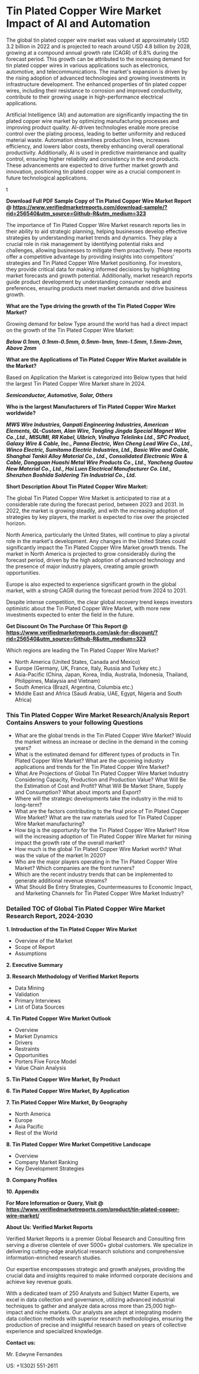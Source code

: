 <meta name="title" content="Global Tin Plated Copper Wire Market Impact of AI and Automation"><meta name="description" content="The global tin plated copper wire market was valued at approximately USD 3.2 billion in 2022 and is projected to reach around USD 4.8 billion by 2028, growing at a com"><meta name="title" content="Tin Plated Copper Wire Market Size, Share, Scope, Trends, Growth, Opportunities, Analysis, Forecast"><h1>Tin Plated Copper Wire Market Impact of AI and Automation</h1><p>The global tin plated copper wire market was valued at approximately USD 3.2 billion in 2022 and is projected to reach around USD 4.8 billion by 2028, growing at a compound annual growth rate (CAGR) of 6.8% during the forecast period. This growth can be attributed to the increasing demand for tin plated copper wires in various applications such as electronics, automotive, and telecommunications. The market's expansion is driven by the rising adoption of advanced technologies and growing investments in infrastructure development. The enhanced properties of tin plated copper wires, including their resistance to corrosion and improved conductivity, contribute to their growing usage in high-performance electrical applications.</p><p>Artificial Intelligence (AI) and automation are significantly impacting the tin plated copper wire market by optimizing manufacturing processes and improving product quality. AI-driven technologies enable more precise control over the plating process, leading to better uniformity and reduced material waste. Automation streamlines production lines, increases efficiency, and lowers labor costs, thereby enhancing overall operational productivity. Additionally, AI is used in predictive maintenance and quality control, ensuring higher reliability and consistency in the end products. These advancements are expected to drive further market growth and innovation, positioning tin plated copper wire as a crucial component in future technological applications.</p>t</p><p id="" class=""><strong>Download Full PDF Sample Copy of Tin Plated Copper Wire Market Report @ <a href="https://www.verifiedmarketreports.com/download-sample/?rid=256540&utm_source=Github-R&utm_medium=323" target="_blank">https://www.verifiedmarketreports.com/download-sample/?rid=256540&utm_source=Github-R&utm_medium=323</a></strong></p><p>The importance of&nbsp;Tin Plated Copper Wire Market research reports lies in their ability to aid strategic planning, helping businesses develop effective strategies by understanding market trends and dynamics. They play a crucial role in risk management by identifying potential risks and challenges, allowing businesses to mitigate them proactively. These reports offer a competitive advantage by providing insights into competitors' strategies and Tin Plated Copper Wire Market positioning. For investors, they provide critical data for making informed decisions by highlighting market forecasts and growth potential. Additionally, market research reports guide product development by understanding consumer needs and preferences, ensuring products meet market demands and drive business growth.</p><p><strong>What are the&nbsp;Type driving the growth of the Tin Plated Copper Wire Market?</strong></p><p id="" class="">Growing demand for below Type around the world has had a direct impact on the growth of the Tin Plated Copper Wire Market:</p><em><strong>Below 0.1mm, 0.1mm-0.5mm, 0.5mm-1mm, 1mm-1.5mm, 1.5mm-2mm, Above 2mm</strong></em></p><strong>What are the&nbsp;Applications&nbsp;of Tin Plated Copper Wire Market available in the Market?</strong></p><p id="" class="">Based on Application the Market is categorized into Below types that held the largest Tin Plated Copper Wire Market share In 2024.</p><em><strong>Semiconductor, Automotive, Solar, Others</strong></em></p><strong>Who is the largest Manufacturers of Tin Plated Copper Wire Market worldwide?</strong></p><p><em><strong>MWS Wire Industries, Ganpati Engineering Industries, American Elements, QL-Custom, Alan Wire, Tongling Jingda Special Magnet Wire Co.,Ltd., MISUMI, RR Kabel, Ulbrich, Vindhya Telelinks Ltd., SPC Product, Galaxy Wire & Cable, Inc., Panna Electric, Wen Cheng Lead Wire Co., Ltd., Winco Electric, Sumitomo Electric Industries, Ltd., Basic Wire and Cable, Shanghai Tankii Alloy Material Co., Ltd., Consolidated Electronic Wire & Cable, Dongguan Huashi Metal Wire Products Co., Ltd., Yancheng Guotou New Material Co., Ltd., Hoi Luen Electrical Manufacturer Co. Ltd., Shenzhen Boshida Soldering Tin Industrial Co., Ltd.</strong></em></p><p id="" class=""><strong>Short Description About Tin Plated Copper Wire Market:</strong></p><p>The global Tin Plated Copper Wire Market is anticipated to rise at a considerable rate during the forecast period, between 2023 and 2031. In 2022, the market is growing steadily, and with the increasing adoption of strategies by key players, the market is expected to rise over the projected horizon.</p><p>North America, particularly the United States, will continue to play a pivotal role in the market's development. Any changes in the United States could significantly impact the Tin Plated Copper Wire Market growth trends. The market in North America is projected to grow considerably during the forecast period, driven by the high adoption of advanced technology and the presence of major industry players, creating ample growth opportunities.</p><p>Europe is also expected to experience significant growth in the global market, with a strong CAGR during the forecast period from 2024 to 2031.</p><p>Despite intense competition, the clear global recovery trend keeps investors optimistic about the Tin Plated Copper Wire Market, with more new investments expected to enter the field in the future.</p><p id="" class=""><strong>Get Discount On The Purchase Of This Report @ <a href="https://www.verifiedmarketreports.com/ask-for-discount/?rid=256540&utm_source=Github-R&utm_medium=323" target="_blank">https://www.verifiedmarketreports.com/ask-for-discount/?rid=256540&utm_source=Github-R&utm_medium=323</a></strong></p>Which regions are leading the Tin Plated Copper Wire Market?</p><ul><li>North America (United States, Canada and Mexico)</li><li>Europe (Germany, UK, France, Italy, Russia and Turkey etc.)</li><li>Asia-Pacific (China, Japan, Korea, India, Australia, Indonesia, Thailand, Philippines, Malaysia and Vietnam)</li><li>South America (Brazil, Argentina, Columbia etc.)</li><li>Middle East and Africa (Saudi Arabia, UAE, Egypt, Nigeria and South Africa)</li></ul><h3 id="" class="">This Tin Plated Copper Wire Market Research/Analysis Report Contains Answers to your following Questions</h3><ul><li>What are the global trends in the Tin Plated Copper Wire Market? Would the market witness an increase or decline in the demand in the coming years?</li><li>What is the estimated demand for different types of products in Tin Plated Copper Wire Market? What are the upcoming industry applications and trends for the Tin Plated Copper Wire Market?</li><li>What Are Projections of Global Tin Plated Copper Wire Market Industry Considering Capacity, Production and Production Value? What Will Be the Estimation of Cost and Profit? What Will Be Market Share, Supply and Consumption? What about imports and Export?</li><li>Where will the strategic developments take the industry in the mid to long-term?</li><li>What are the factors contributing to the final price of Tin Plated Copper Wire Market? What are the raw materials used for Tin Plated Copper Wire Market manufacturing?</li><li>How big is the opportunity for the Tin Plated Copper Wire Market? How will the increasing adoption of Tin Plated Copper Wire Market for mining impact the growth rate of the overall market?</li><li>How much is the global Tin Plated Copper Wire Market worth? What was the value of the market In 2020?</li><li>Who are the major players operating in the Tin Plated Copper Wire Market? Which companies are the front runners?</li><li>Which are the recent industry trends that can be implemented to generate additional revenue streams?</li><li>What Should Be Entry Strategies, Countermeasures to Economic Impact, and Marketing Channels for Tin Plated Copper Wire Market Industry?</li></ul><h3 id="" class="">Detailed TOC of Global Tin Plated Copper Wire Market Research Report, 2024-2030</h3><p id="" class=""><strong>1. Introduction of the Tin Plated Copper Wire Market</strong></p><ul><li>Overview of the Market</li><li>Scope of Report</li><li>Assumptions</li></ul><p id="" class=""><strong>2. Executive Summary</strong></p><p id="" class=""><strong>3. Research Methodology of Verified Market Reports</strong></p><ul><li>Data Mining</li><li>Validation</li><li>Primary Interviews</li><li>List of Data Sources</li></ul><p id="" class=""><strong>4. Tin Plated Copper Wire Market Outlook</strong></p><ul><li>Overview</li><li>Market Dynamics</li><li>Drivers</li><li>Restraints</li><li>Opportunities</li><li>Porters Five Force Model</li><li>Value Chain Analysis</li></ul><p id="" class=""><strong>5. Tin Plated Copper Wire Market, By Product</strong></p><p id="" class=""><strong>6. Tin Plated Copper Wire Market, By Application</strong></p><p id="" class=""><strong>7. Tin Plated Copper Wire Market, By Geography</strong></p><ul><li>North America</li><li>Europe</li><li>Asia Pacific</li><li>Rest of the World</li></ul><p id="" class=""><strong>8. Tin Plated Copper Wire Market Competitive Landscape</strong></p><ul><li>Overview</li><li>Company Market Ranking</li><li>Key Development Strategies</li></ul><p id="" class=""><strong>9. Company Profiles</strong></p><p id="" class=""><strong>10. Appendix</strong></p><p id="" class=""><strong>For More Information or Query, Visit @ <a href="https://www.verifiedmarketreports.com/product/tin-plated-copper-wire-market/" target="_blank">https://www.verifiedmarketreports.com/product/tin-plated-copper-wire-market/</a></strong></p><p id="" class=""><strong>About Us: Verified Market Reports</strong></p><p id="" class="">Verified Market Reports is a premier Global Research and Consulting firm serving a diverse clientele of over 5000+ global customers. We specialize in delivering cutting-edge analytical research solutions and comprehensive information-enriched research studies.</p><p id="" class="">Our expertise encompasses strategic and growth analyses, providing the crucial data and insights required to make informed corporate decisions and achieve key revenue goals.</p><p id="" class="">With a dedicated team of 250 Analysts and Subject Matter Experts, we excel in data collection and governance, utilizing advanced industrial techniques to gather and analyze data across more than 25,000 high-impact and niche markets. Our analysts are adept at integrating modern data collection methods with superior research methodologies, ensuring the production of precise and insightful research based on years of collective experience and specialized knowledge.</p><p id="" class=""><strong>Contact us:</strong></p><p id="" class="">Mr. Edwyne Fernandes</p><p id="" class="">US: +1(302) 551-2611</p>